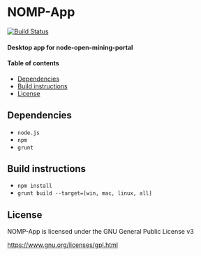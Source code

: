 # NOMP-App
[![Build Status](https://travis-ci.org/LucasJones/nomp-app.svg?branch=master)](https://travis-ci.org/LucasJones/nomp-app)
#### Desktop app for node-open-mining-portal

#### Table of contents

* [Dependencies](#dependencies)
* [Build instructions](#build-instructions)
* [License](#license)

## Dependencies

* `node.js`
* `npm`
* `grunt`

## Build instructions

* `npm install`
* `grunt build --target=[win, mac, linux, all]`

## License

NOMP-App is licensed under the GNU General Public License v3

https://www.gnu.org/licenses/gpl.html
